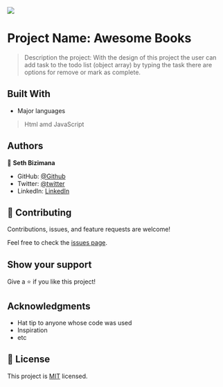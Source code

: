 ![](https://img.shields.io/badge/Microverse-blueviolet)

# Project Name: Awesome Books

> Description the project: With the design of this project the user can add task to the todo list (object array) by typing the task there are options for remove or mark as complete.


## Built With

- Major languages
> Html amd JavaScript


## Authors


👤 **Seth Bizimana**

- GitHub: [@Github](https://github.com/Sevenpros)
- Twitter: [@twitter](https://twitter.com/BizimanaSeth)
- LinkedIn: [LinkedIn](https://linkedin.com/in/sethBizimana)


## 🤝 Contributing

Contributions, issues, and feature requests are welcome!

Feel free to check the [issues page](../../issues/).

## Show your support

Give a ⭐️ if you like this project!

## Acknowledgments

- Hat tip to anyone whose code was used
- Inspiration
- etc

## 📝 License

This project is [MIT](./MIT.md) licensed.
